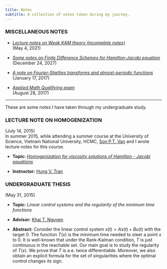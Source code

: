 ```yaml
---
title: Notes
subtitle: A collection of notes taken during my journey.
---
```


<!-- ## Selected Notes -->

### MISCELLANEOUS NOTES

* *[Lecture notes on Weak KAM theory (incomplete notes)](@root/notes/Math807.pdf)*<br>
(May 4, 2021)

* *[Some notes on Finite Difference Schemes for Hamilton-Jacobi equation](@root/notes/Numerics.pdf)*<br>
(December 24, 2027)

* *[A note on Fourier-Stieltjes transforms and almost-periodic functions](@root/notes/Fourier.pdf)*<br>
(January 17, 2017)

* *[Applied Math Qualifying exam](@root/notes/Applied_Qual.pdf)* <br>
(August 28, 2017)


--- 

These are some notes I have taken through my undergraduate study.

### LECTURE NOTE ON HOMOGENIZATION

(July 14, 2015)<br>
In summer 2015, while attending a summer course at the University of Science, Vietnam National University, HCMC, [Son P.T. Van](#http://sonv.github.io/) and I wrote lecture notes for this course. 

- **Topic:** *[Homogenization for viscosity solutions of Hamilton - Jacobi equations](@root/notes/summer2015.pdf)*

- **Instructor:** [Hung V. Tran](#http://www.math.wisc.edu/~hung/)


### UNDERGRADUATE THESIS

(May 31, 2015)<br>

- **Topic:** *Linear control systems and the regularity of the minimum time functions*

- **Advisor:** [Khai T. Nguyen](#https://tnguye13.math.ncsu.edu/)

- **Abstract:** Consider the linear control system $`x(t)=Ax(t)+Bu(t)`$ with the target $`0`$. The function $`T(x)`$ is the minimum time needed to steer a point $`x`$ to $`0`$. It is well-known that under the Rank-Kalman condition, $`T`$ is just continuous in the reachable set. Our main goal is to study the regularity of $`T(x)`$. We prove that $`T`$ is a.e. twice differentiable. Moreover, we also obtain an explicit formula for the set of singularities where the optimal control changes its sign.